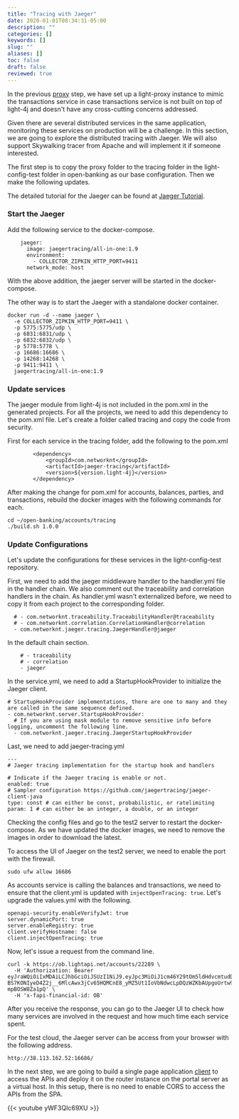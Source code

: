 ```yaml
---
title: "Tracing with Jaeger"
date: 2020-01-01T08:34:31-05:00
description: ""
categories: []
keywords: []
slug: ""
aliases: []
toc: false
draft: false
reviewed: true
---
```


In the previous [proxy][] step, we have set up a light-proxy instance to mimic the transactions service in case transactions service is not built on top of light-4j and doesn't have any cross-cutting concerns addressed. 

Given there are several distributed services in the same application, monitoring these services on production will be a challenge. In this section, we are going to explore the distributed tracing with Jaeger. We will also support Skywalking tracer from Apache and will implement it if someone interested. 

The first step is to copy the proxy folder to the tracing folder in the light-config-test folder in open-banking as our base configuration. Then we make the following updates. 

The detailed tutorial for the Jaeger can be found at [Jaeger Tutorial][]. 

### Start the Jaeger

Add the following service to the docker-compose. 

```
    jaeger:
      image: jaegertracing/all-in-one:1.9
      environment: 
        - COLLECTOR_ZIPKIN_HTTP_PORT=9411
      network_mode: host

```

With the above addition, the jaeger server will be started in the docker-compose. 

The other way is to start the Jaeger with a standalone docker container. 

```
docker run -d --name jaeger \
  -e COLLECTOR_ZIPKIN_HTTP_PORT=9411 \
  -p 5775:5775/udp \
  -p 6831:6831/udp \
  -p 6832:6832/udp \
  -p 5778:5778 \
  -p 16686:16686 \
  -p 14268:14268 \
  -p 9411:9411 \
  jaegertracing/all-in-one:1.9
```

### Update services

The jaeger module from light-4j is not included in the pom.xml in the generated projects. For all the projects, we need to add this dependency to the pom.xml file. Let's create a folder called tracing and copy the code from security.

First for each service in the tracing folder, add the following to the pom.xml

```
        <dependency>
            <groupId>com.networknt</groupId>
            <artifactId>jaeger-tracing</artifactId>
            <version>${version.light-4j}</version>
        </dependency>
```

After making the change for pom.xml for accounts, balances, parties, and transactions, rebuild the docker images with the following commands for each. 

```
cd ~/open-banking/accounts/tracing
./build.sh 1.0.0
```

### Update Configurations

Let's update the configurations for these services in the light-config-test repository. 

First, we need to add the jaeger middleware handler to the handler.yml file in the handler chain. We also comment out the traceability and correlation handlers in the chain. As handler.yml wasn't externalized before, we need to copy it from each project to the corresponding folder. 


```
  # - com.networknt.traceability.TraceabilityHandler@traceability
  # - com.networknt.correlation.CorrelationHandler@correlation
  - com.networknt.jaeger.tracing.JaegerHandler@jaeger

```

In the default chain section.

```
    # - traceability
    # - correlation
    - jaeger
```

In the service.yml, we need to add a StartupHookProvider to initialize the Jaeger client. 

```
# StartupHookProvider implementations, there are one to many and they are called in the same sequence defined.
- com.networknt.server.StartupHookProvider:
  # If you are using mask module to remove sensitive info before logging, uncomment the following line.
  - com.networknt.jaeger.tracing.JaegerStartupHookProvider

```

Last, we need to add jaeger-tracing.yml

```
---
# Jaeger tracing implementation for the startup hook and handlers

# Indicate if the Jaeger tracing is enable or not.
enabled: true
# Sampler configuration https://github.com/jaegertracing/jaeger-client-java
type: const # can either be const, probabilistic, or ratelimiting
param: 1 # can either be an integer, a double, or an integer

```

Checking the config files and go to the test2 server to restart the docker-compose. As we have updated the docker images, we need to remove the images in order to download the latest. 


To access the UI of Jaeger on the test2 server, we need to enable the port with the firewall. 

```
sudo ufw allow 16686
```

As accounts service is calling the balances and transactions, we need to ensure that the client.yml is updated with `injectOpenTracing: true`. Let's upgrade the values.yml with the following. 

```
openapi-security.enableVerifyJwt: true
server.dynamicPort: true
server.enableRegistry: true
client.verifyHostname: false
client.injectOpenTracing: true
```

Now, let's issue a request from the command line. 

```
curl -k https://ob.lightapi.net/accounts/22289 \
  -H 'Authorization: Bearer eyJraWQiOiIxMDAiLCJhbGciOiJSUzI1NiJ9.eyJpc3MiOiJ1cm46Y29tOm5ldHdvcmtudDpvYXV0aDI6djEiLCJhdWQiOiJ1cm46Y29tLm5ldHdvcmtudCIsImV4cCI6MTg5MTcwNDgyNiwianRpIjoiUWttZHRFeE53dDNqemlGSlBtWmFQQSIsImlhdCI6MTU3NjM0NDgyNiwibmJmIjoxNTc2MzQ0NzA2LCJ2ZXJzaW9uIjoiMS4wIiwidXNlcl9pZCI6InN0ZXZlaHUiLCJ1c2VyX3R5cGUiOiJDVVNUT01FUiIsImNsaWVudF9pZCI6ImY3ZDQyMzQ4LWM2NDctNGVmYi1hNTJkLTRjNTc4NzQyMWU3MiIsInNjb3BlIjpbImFjY291bnRzIl19.nqtuQSeeiltEWjXWrdzNrRkKtnqxlO7SUhCMVKzf9zRC0QU4SbdUR99Vbl4MiiTAQR0MxkE5s-BS7KONIyeD4Z2j__6MlcAwx3jCv65HQMCnE8_yMZ5Ut1IoVbNdwcLpDQzWZKbAUpgoUrtw9l_y7zPcyFIHIn0pxo8IiE84ctgfRa1lVU6yjQ8YuTwk5lJmojUToJNeRqXGx73xslrTlXXqF7lLEcCe52cJjbl1oTwzhXIOFllQ85sjbRHWILHpqOKBgpDoQgLqj6Q6aTShlgIjVifbeCZiECamGDUwjXcvFK1mPYy7DWo0PuLJZ0Hy6KaLMP9yr-mpBOSW8Za1pQ' \
  -H 'x-fapi-financial-id: OB'
```

After you receive the response, you can go to the Jaeger UI to check how many services are involved in the request and how much time each service spent. 

For the test cloud, the Jaeger server can be access from your browser with the following address. 

```
http://38.113.162.52:16686/
```

In the next step, we are going to build a single page application [client][] to access the APIs and deploy it on the router instance on the portal server as a virtual host. In this setup, there is no need to enable CORS to access the APIs from the SPA. 

{{< youtube yWF3QIc69XU >}}

[proxy]: /tutorial/open-banking/proxy/
[Jaeger Tutorial]: /tutorial/tracing/jaeger/
[client]: /tutorial/open-banking/client/
